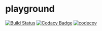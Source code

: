 # playground
[![Build Status](https://travis-ci.org/ifeify/playground.svg?branch=master)](https://travis-ci.org/ifeify/playground)
[![Codacy Badge](https://api.codacy.com/project/badge/Grade/9c1a8e55b0b64343b2fcd57157131f08)](https://www.codacy.com/app/ifeify92/playground?utm_source=github.com&amp;utm_medium=referral&amp;utm_content=ifeify/playground&amp;utm_campaign=Badge_Grade)
[![codecov](https://codecov.io/gh/ifeify/playground/branch/master/graph/badge.svg)](https://codecov.io/gh/ifeify/playground)

